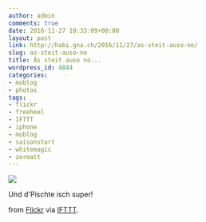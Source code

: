 ```yaml
---
author: admin
comments: true
date: 2016-11-27 10:33:09+00:00
layout: post
link: http://habi.gna.ch/2016/11/27/as-steit-auso-no/
slug: as-steit-auso-no
title: Äs steit auso no...
wordpress_id: 4844
categories:
- moblog
- photos
tags:
- flickr
- freeheel
- IFTTT
- iphone
- moblog
- saisonstart
- whitemagic
- zermatt
---
```


![](http://ift.tt/2guABeA)  

Und d'Pischte isch super!  

from [Flickr](http://flic.kr/p/PDaF9R) via [IFTTT](http://ift.tt/1c4nCfM).
